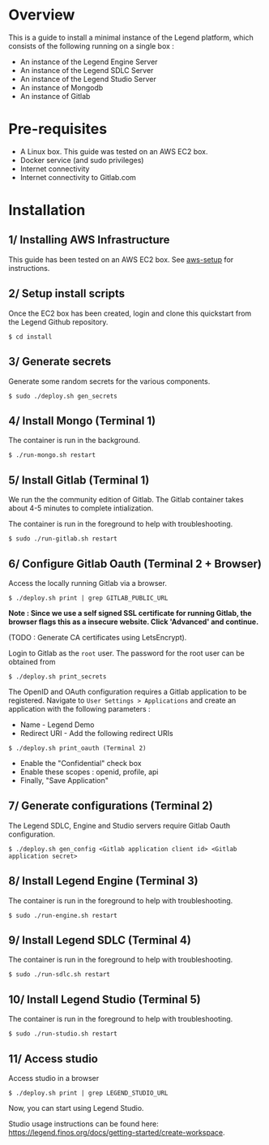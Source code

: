 # Overview 

This is a guide to install a minimal instance of the Legend platform, which consists of the following running on a single box :
* An instance of the Legend Engine Server
* An instance of the Legend SDLC Server 
* An instance of the Legend Studio Server 
* An instance of Mongodb 
* An instance of Gitlab

# Pre-requisites 
* A Linux box. This guide was tested on an AWS EC2 box.
* Docker service (and sudo privileges)
* Internet connectivity 
* Internet connectivity to Gitlab.com 

# Installation 

## 1/ Installing AWS Infrastructure 
This guide has been tested on an AWS EC2 box. See [aws-setup](setup-aws/README.md) for instructions.

## 2/ Setup install scripts 

Once the EC2 box has been created, login and clone this quickstart from the Legend Github repository.

```
$ cd install
```

## 3/ Generate secrets

Generate some random secrets for the various components. 

```
$ sudo ./deploy.sh gen_secrets 
```

## 4/ Install Mongo (Terminal 1)

The container is run in the background.

```
$ ./run-mongo.sh restart
```

## 5/ Install Gitlab (Terminal 1)

We run the the community edition of Gitlab. The Gitlab container takes about 4-5 minutes to complete intialization.

The container is run in the foreground to help with troubleshooting.

```
$ sudo ./run-gitlab.sh restart
```

## 6/ Configure Gitlab Oauth (Terminal 2 + Browser)

Access the locally running Gitlab via a browser.

```
$ ./deploy.sh print | grep GITLAB_PUBLIC_URL
```

__Note : Since we use a self signed SSL certificate for running Gitlab, the browser flags this as a insecure website. Click 'Advanced' and continue.__

(TODO : Generate CA certificates using LetsEncrypt).

Login to Gitlab as the ```root``` user. The password for the root user can be obtained from 

```
$ ./deploy.sh print_secrets 
```

The OpenID and OAuth configuration requires a Gitlab application to be registered. Navigate to ```User Settings > Applications``` and create an application with the following parameters :
* Name - Legend Demo 
* Redirect URI - Add the following redirect URIs 

```
$ ./deploy.sh print_oauth (Terminal 2)
```
* Enable the "Confidential" check box
* Enable these scopes : openid, profile, api 
* Finally, "Save Application"


## 7/ Generate configurations (Terminal 2)

The Legend SDLC, Engine and Studio servers require Gitlab Oauth configuration. 

```
$ ./deploy.sh gen_config <Gitlab application client id> <Gitlab application secret>
```

## 8/ Install Legend Engine (Terminal 3)

The container is run in the foreground to help with troubleshooting. 
```
$ sudo ./run-engine.sh restart
```

## 9/ Install Legend SDLC (Terminal 4) 

The container is run in the foreground to help with troubleshooting. 
```
$ sudo ./run-sdlc.sh restart
```

## 10/ Install Legend Studio (Terminal 5) 

The container is run in the foreground to help with troubleshooting. 

```
$ sudo ./run-studio.sh restart
```

## 11/ Access studio 

Access studio in a browser 

```
$ ./deploy.sh print | grep LEGEND_STUDIO_URL
```

Now, you can start using Legend Studio. 

Studio usage instructions can be found here: https://legend.finos.org/docs/getting-started/create-workspace.
